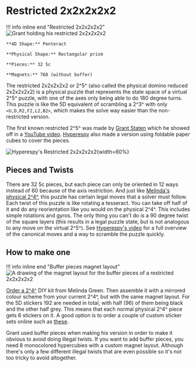 # Restricted 2x2x2x2x2

!!! info inline end "Restricted 2x2x2x2x2"
    ![Grant holding his restricted 2x2x2x2x2](https://cloud.hypercubing.xyz/assets/img/phys/restricted_22222_grant.png)

    **4D Shape:** Penteract

    **Physical Shape:** Rectangular prism

    **Pieces:** 32 5c

    **Magnets:** 768 (without buffer)

The restricted 2x2x2x2x2 or 2^5^ (also called the physical domino reduced 2x2x2x2x2) is a physical puzzle that represents the state space of a virtual 2^5^ puzzle, with one of the axes only being able to do 180 degree turns. This puzzle is like the 5D equivalent of scrambling a 2^3^ with only `<U,D,R2,F2,L2,B2>`, which makes the solve way easier than the non-restricted version.

The first known restricted 2^5^ was made by [Grant Staten](/leaderboards/solvers/grant/) which he showed off in a [YouTube video](https://www.youtube.com/watch?v=rmTx-YI9NWM). [Hyperespy](/leaderboards/solvers/hyperespy/) also made a version using foldable paper cubes to cover the pieces.

![Hyperespy's Restricted 2x2x2x2x2](https://cloud.hypercubing.xyz/assets/img/phys/restricted_22222_espy.png){width=60%}


## Pieces and Twists

There are 32 5c pieces, but each piece can only be oriented in 12 ways instead of 60 because of the axis restriction. And just like [Melinda's physical 2^4^](/puzzles/physical/2x2x2x2/), this puzzle has certain legal moves that a solver must follow. Each twist of this puzzle is like rotating a tesseract. You can take off half of it and do any reorientation like you would on the physical 2^4^. This includes simple rotations and gyros. The only thing you can't do is a 90 degree twist of the square layers (this results in a legal puzzle state, but is not analogous to any move on the virtual 2^5^). See [Hyperespy's video](https://www.youtube.com/watch?v=31ubrqerKqA) for a full overview of the canonical moves and a way to scramble the puzzle quickly.




## How to make one

!!! info inline end "Buffer pieces magnet layout"
    ![A drawing of the magnet layout for the buffer pieces of a restricted 2x2x2x2x2](https://cloud.hypercubing.xyz/assets/img/phys/restricted_22222_buffer_magnets.png)

[Order a 2^4^](https://superliminal.com/cube/2x2x2x2/ordering.html) DIY kit from Melinda Green. Then assemble it with a mirrored colour scheme from your current 2^4^, but with the same magnet layout. For the 5D stickers 192 are needed in total, with half (96) of them being black and the other half grey. This means that each normal physical 2^4^ piece gets 6 stickers on it. A good option is to order a couple of custom sticker sets online such as [these](https://www.thecubicle.com/products/gan330-keychain-sticker-set).

Grant used buffer pieces when making his version in order to make it obvious to avoid doing illegal twists. If you want to add buffer pieces, you need 8 monocolored hypercubies with a custom magnet layout. Although there's only a few different illegal twists that are even possible so it's not too tricky to avoid altogether.






